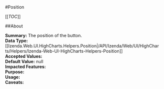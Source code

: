 #Position

[[_TOC_]]

##About

**Summary:**  The position of the button.   
**Data Type:** [[Izenda.Web.UI.HighCharts.Helpers.Position|/API/Izenda/Web/UI/HighCharts/Helpers/Izenda-Web-UI-HighCharts-Helpers-Position]]  
**Accepted Values:**   
**Default Value:** null  
**Impacted Features:**   
**Purpose:**   
**Usage:**   
**Caveats:**   


